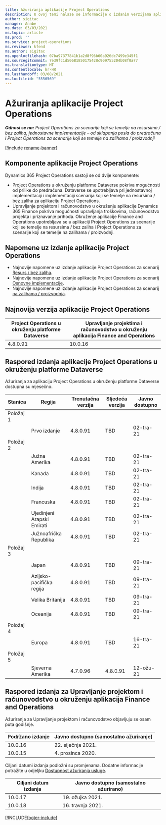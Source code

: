 ```yaml
---
title: Ažuriranja aplikacije Project Operations
description: U ovoj temi nalaze se informacije o izdanim verzijama aplikacije Dynamics 365 Project Operations.
author: sigitac
manager: Annbe
ms.date: 03/03/2021
ms.topic: article
ms.prod: ''
ms.service: project-operations
ms.reviewer: kfend
ms.author: sigitac
ms.openlocfilehash: 07ba97377841b1a2d8f96b60a926dc7499e345f1
ms.sourcegitcommit: 7e39fc1d50681850175428c909755204b08f0a77
ms.translationtype: HT
ms.contentlocale: hr-HR
ms.lasthandoff: 03/08/2021
ms.locfileid: "5556569"
---
```

# <a name="project-operations-updates"></a>Ažuriranja aplikacije Project Operations

_**Odnosi se na:** Project Operations za scenarije koji se temelje na resursima / bez zaliha, jednostavne implementacije – od sklapanja posla do predračuna i Project Operations za scenarije koji se temelje na zalihama / proizvodnji_

[!include [rename-banner](~/includes/cc-data-platform-banner.md)]

## <a name="project-operations-components"></a>Komponente aplikacije Project Operations

Dynamics 365 Project Operations sastoji se od dvije komponente:

- Project Operations u okruženju platforme Dataverse pokriva mogućnosti od prilike do predračuna. Dataverse se upotrebljava pri jednostavnoj implementaciji i implementaciji scenarija koji se temelje na resursima / bez zaliha za aplikaciju Project Operations.
- Upravljanje projektom i računovodstvo u okruženju aplikacije Dynamics 365 Finance pokriva mogućnosti upravljanja troškovima, računovodstvo projekta i priznavanje prihoda. Okruženje aplikacije Finance and Operations upotrebljava se u aplikaciji Project Operations za scenarije koji se temelje na resursima / bez zaliha i Project Operations za scenarije koji se temelje na zalihama / proizvodnji.

## <a name="project-operations-release-notes"></a>Napomene uz izdanje aplikacije Project Operations
- Najnovije napomene uz izdanje aplikacije Project Operations za scenarij [Resurs / bez zaliha](whats-new-mar-2021-resource-based.md).
- Najnovije napomene uz izdanje aplikacije Project Operations za scenarij [Osnovne implementacije](../pro/whats-new/whats-new-mar-2021-lite.md).
- Najnovije napomene uz izdanje aplikacije Project Operations za scenarij [na zalihama / proizvodnja](../prod-pma/whats-new/whats-new-jan-2021-stocked.md).

## <a name="project-operations-latest-version"></a>Najnovija verzija aplikacije Project Operations

| Project Operations u okruženju platforme Dataverse | Upravljanje projektima i računovodstvo u okruženju aplikacija Finance and Operations |
| --- | --- |
| 4.8.0.91 | 10.0.16 |

## <a name="release-schedule-for-project-operations-on-dataverse-environment"></a>Raspored izdanja aplikacije Project Operations u okruženju platforme Dataverse

Ažuriranja za aplikaciju Project Operations u okruženju platforme Dataverse dostupna su mjesečno. 

| Stanica   | Regija        | Trenutačna verzija | Sljedeća verzija | Javno dostupno |
|-----------|---------------|-----------------|--------------|---------------------|
| Položaj 1 |   &nbsp;      |    &nbsp;       | &nbsp;       |      &nbsp;         |
|   &nbsp;  | Prvo izdanje |  4.8.0.91       | TBD     | 02-tra-21           |
| Položaj 2 |   &nbsp;      |    &nbsp;       | &nbsp;       |      &nbsp;         |
|   &nbsp;  | Južna Amerika |  4.8.0.91       | TBD     | 02-tra-21           |
|    &nbsp; | Kanada        |  4.8.0.91       | TBD     | 02-tra-21           |
|   &nbsp;  | Indija         |  4.8.0.91       | TBD     | 02-tra-21           |
|   &nbsp;  | Francuska         |  4.8.0.91       | TBD     | 02-tra-21           |
|   &nbsp;  | Ujedinjeni Arapski Emirati         |  4.8.0.91       | TBD     | 02-tra-21           |
|   &nbsp;  | Južnoafrička Republika         |  4.8.0.91       | TBD     | 02-tra-21           |
| Položaj 3  |      &nbsp;   |     &nbsp;      |     &nbsp;   |      &nbsp;         |
|   &nbsp;  | Japan         |  4.8.0.91       | TBD     | 09-tra-21           |
|   &nbsp;  | Azijsko-pacifička regija  |  4.8.0.91       | TBD     | 09-tra-21           |
|   &nbsp;  | Velika Britanija |  4.8.0.91       | TBD     | 09-tra-21           |
|   &nbsp;  | Oceanija       |  4.8.0.91       | TBD     | 09-tra-21           |
| Položaj 4 |     &nbsp;    |     &nbsp;      |     &nbsp;   |      &nbsp;         |
|   &nbsp;  | Europa        |  4.8.0.91       | TBD     | 16-tra-21           |
| Položaj 5 |     &nbsp;    |     &nbsp;      |     &nbsp;   |      &nbsp;         |
|   &nbsp;  | Sjeverna Amerika |  4.7.0.96       | 4.8.0.91     | 12-ožu-21           |

## <a name="release-schedule-for-project-management-and-accounting-in-the-finance-and-operations-apps-environment"></a>Raspored izdanja za Upravljanje projektom i računovodstvo u okruženju aplikacija Finance and Operations

Ažuriranja za Upravljanje projektom i računovodstvo objavljuju se osam puta godišnje.

| Podržano izdanje | Javno dostupno (samostalno ažuriranje) |
| --- | --- |
| 10.0.16 | 22. siječnja 2021. |
| 10.0.15 | 4. prosinca 2020. |


Ciljani datumi izdanja podložni su promjenama. Dodatne informacije potražite u odjeljku [Dostupnost ažuriranja usluge](https://docs.microsoft.com/dynamics365/fin-ops-core/fin-ops/get-started/public-preview-releases?toc=/dynamics365/finance/toc.json).

| Ciljani datum izdanja | Javno dostupno (samostalno ažurirano) |
| --- | --- |
| 10.0.17 | 19. ožujka 2021. |
| 10.0.18 | 16. travnja 2021. |


[!INCLUDE[footer-include](../includes/footer-banner.md)]
